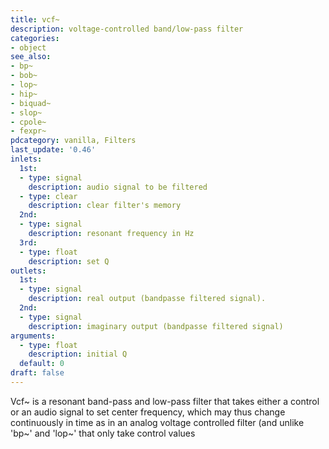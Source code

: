 ```yaml
---
title: vcf~
description: voltage-controlled band/low-pass filter
categories:
- object
see_also:
- bp~
- bob~
- lop~
- hip~
- biquad~
- slop~
- cpole~
- fexpr~
pdcategory: vanilla, Filters
last_update: '0.46'
inlets:
  1st:
  - type: signal
    description: audio signal to be filtered
  - type: clear
    description: clear filter's memory
  2nd:
  - type: signal
    description: resonant frequency in Hz
  3rd:
  - type: float
    description: set Q
outlets:
  1st:
  - type: signal
    description: real output (bandpasse filtered signal). 
  2nd:
  - type: signal
    description: imaginary output (bandpasse filtered signal)
arguments:
  - type: float
    description: initial Q 
  default: 0
draft: false
---
```

Vcf~ is a resonant band-pass and low-pass filter that takes either a control or an audio signal to set center frequency, which may thus change continuously in time as in an analog voltage controlled filter (and unlike 'bp~' and 'lop~' that only take control values
